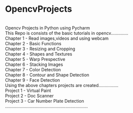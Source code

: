 # OpencvProjects
<br>Opencv Projects in Python using Pycharm
<br>This Repo is consists of the basic tutorials in opencv..............
<br>Chapter 1 - Read images,videos and using webcam
<br>Chapter 2 - Basic Functions
<br>Chapter 3 - Resizing and Cropping
<br>Chapter 4 - Shapes and Textures
<br>Chapter 5 - Warp Prespective
<br>Chapter 6 - Stacking Images
<br>Chapter 7 - Color Detection
<br>Chapter 8 - Contour and Shape Detection
<br>Chapter 9 - Face Detection
<br> Using the above chapters projects are created................
<br>Project 1 - Virtual Paint
<br>Project 2 - Doc Scanner
<br>Project 3 - Car Number Plate Detection
<br>...................................................................

